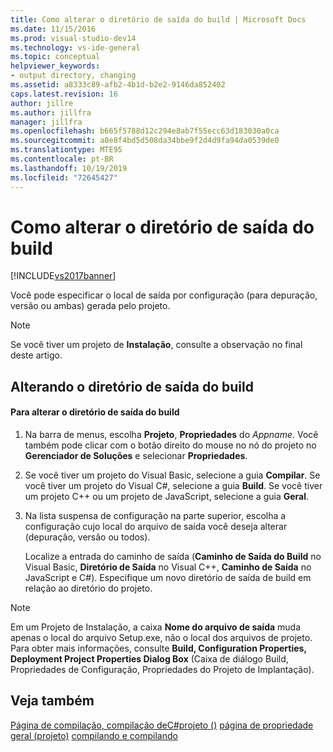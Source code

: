 ```yaml
---
title: Como alterar o diretório de saída do build | Microsoft Docs
ms.date: 11/15/2016
ms.prod: visual-studio-dev14
ms.technology: vs-ide-general
ms.topic: conceptual
helpviewer_keywords:
- output directory, changing
ms.assetid: a8333c89-afb2-4b1d-b2e2-9146da852402
caps.latest.revision: 16
author: jillre
ms.author: jillfra
manager: jillfra
ms.openlocfilehash: b665f5788d12c294e8ab7f55ecc63d183030a0ca
ms.sourcegitcommit: a8e8f4bd5d508da34bbe9f2d4d9fa94da0539de0
ms.translationtype: MTE95
ms.contentlocale: pt-BR
ms.lasthandoff: 10/19/2019
ms.locfileid: "72645427"
---
```

# <a name="how-to-change-the-build-output-directory"></a>Como alterar o diretório de saída do build
[!INCLUDE[vs2017banner](../includes/vs2017banner.md)]

Você pode especificar o local de saída por configuração (para depuração, versão ou ambas) gerada pelo projeto.

> [!NOTE]
> Se você tiver um projeto de **Instalação**, consulte a observação no final deste artigo.

## <a name="changing-the-build-output-directory"></a>Alterando o diretório de saída do build

#### <a name="to-change-the-build-output-directory"></a>Para alterar o diretório de saída do build

1. Na barra de menus, escolha **Projeto**, **Propriedades** do *Appname*. Você também pode clicar com o botão direito do mouse no nó do projeto no **Gerenciador de Soluções** e selecionar **Propriedades**.

2. Se você tiver um projeto do Visual Basic, selecione a guia **Compilar**. Se você tiver um projeto do Visual C#, selecione a guia **Build**. Se você tiver um projeto C++ ou um projeto de JavaScript, selecione a guia **Geral**.

3. Na lista suspensa de configuração na parte superior, escolha a configuração cujo local do arquivo de saída você deseja alterar (depuração, versão ou todos).

     Localize a entrada do caminho de saída (**Caminho de Saída do Build** no Visual Basic, **Diretório de Saída** no Visual C++, **Caminho de Saída** no JavaScript e C#). Especifique um novo diretório de saída de build em relação ao diretório do projeto.

> [!NOTE]
> Em um Projeto de Instalação, a caixa **Nome do arquivo de saída** muda apenas o local do arquivo Setup.exe, não o local dos arquivos de projeto. Para obter mais informações, consulte **Build, Configuration Properties, Deployment Project Properties Dialog Box** (Caixa de diálogo Build, Propriedades de Configuração, Propriedades do Projeto de Implantação).

## <a name="see-also"></a>Veja também
 [Página de compilação, compilação deC#projeto ()](../ide/reference/build-page-project-designer-csharp.md) [página de propriedade geral (projeto)](https://msdn.microsoft.com/library/593b383c-cd0f-4dcd-ad65-9ec9b4b19c45) [compilando e compilando](../ide/compiling-and-building-in-visual-studio.md)

